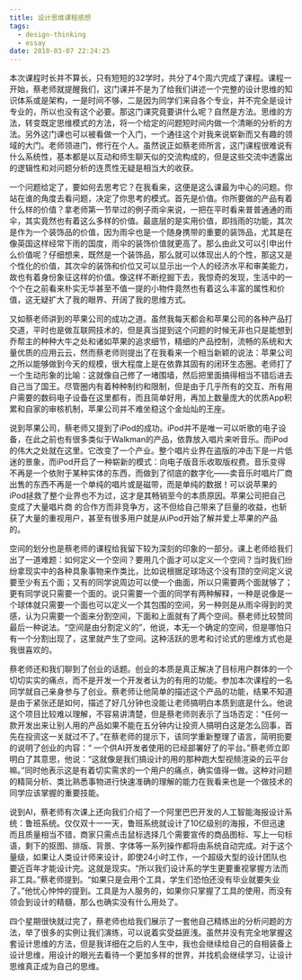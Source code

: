 ```yaml
---
title: 设计思维课程感想
tags:
  - design-thinking
  - essay
date: 2018-03-07 22:24:25
---
```


本次课程时长并不算长，只有短短的32学时，共分了4个周六完成了课程。课程一开始，蔡老师就提醒我们，这门课并不是为了给我们讲述一个完整的设计思维的知识体系或是架构，一是时间不够，二是因为同学们来自各个专业，并不完全是设计专业的，所以也没有这个必要。那这门课究竟要讲什么呢？自然是方法。思维的方法，转变既定思维模式的方法，将一个给定的问题短时间内做一个清晰的分析的方法。另外这门课也可以被看做一个入门，一个通往这个对我来说崭新而又有趣的领域的大门。老师领进门，修行在个人。虽然说正如蔡老师所言，这门课程很难说有什么系统性，基本都是以互动和师生聊天似的交流构成的，但是这些交流中透露出的逻辑性和对问题分析的连贯性无疑是相当大的收获。

<!-- more -->	

一个问题给定了，要如何去思考它？在我看来，这便是这么课最为中心的问题。你站在谁的角度去看问题，决定了你思考的模式。首先是价值。你所要做的产品有着什么样的价值？拿老师第一节举过的例子雨伞来说，一把在平时看来普普通通的雨伞，其实竟然也有着这么多样的价值。最底层的是实用价值，即挡雨的功能，其次是作为一个装饰品的价值，因为雨伞也是一个随身携带的重要的装饰品，尤其是在像英国这样经常下雨的国度，雨伞的装饰价值就更高了。那么由此又可以引申出什么价值呢？仔细想来，既然是一个装饰品，那么就可以体现出人的个性，那这又是个性化的价值，其次伞的装饰和价位又可以显示出一个人的经济水平和审美能力，故也有着身份象征这样的价值。像这样不断挖掘下去，我惊奇的发现，生活中的一个个在之前看来朴实无华甚至不值一提的小物件竟然也有着这么丰富的属性和价值，这无疑扩大了我的眼界、开阔了我的思维方式。
	
又如蔡老师讲到的苹果公司的成功之道。虽然我每天都会和苹果公司的各种产品打交道，平时也是做互联网技术的，但是真当提到这个问题的时候无非也只是能想到乔帮主的种种大牛之处和诸如苹果的追求细节，精细的产品控制，流畅的系统和大量优质的应用云云，然而蔡老师则提出了在我看来一个相当新颖的说法：苹果公司之所以能够做到今天的规模，很大程度上是在依靠其固有的闭环生态圈。老师打了一个生动形象的比喻：这就像自己修了一堵围墙，然后把里面搞得相当不错后进去自己当了国王。尽管圈内有着种种制约和限制，但是由于几乎所有的交互、所有用户需要的数码电子设备在这里都有，而且简单好用，再加上数量庞大的优质App积累和自家的审核机制，苹果公司并不难坐稳这个金灿灿的王座。
	
说到苹果公司，蔡老师又提到了iPod的成功。iPod并不是唯一可以听歌的电子设备，在此之前也有很多类似于Walkman的产品，依靠放入唱片来听音乐。而iPod的伟大之处就在这里。它改变了一个产业。整个唱片业界在盗版的冲击下是一片低迷的景象，而iPod开启了一种崭新的模式：向电子版音乐收取版权费。音乐变得不再是一个依附于某种实体的东西，而做到了彻底的数字化——卖音乐时唱片厂商出售的东西不再是一个单纯的唱片或是磁带，而是单纯的数据！可以说苹果的iPod拯救了整个业界也不为过，这才是其畅销至今的本质原因。苹果公司把自己变成了大量唱片商 的合作方而非竞争方，这不但给自己带来了巨量的收益，也斩获了大量的重视用户，甚至有很多用户就是从iPod开始了解并爱上苹果的产品的。
	
空间的划分也是蔡老师的课程给我留下较为深刻的印象的一部分。课上老师给我们出了一道难题：如何定义一个空间？要用几个面才可以定义一个空间？当时我们纷纷拿现实中的各种具象事物来作类比，比如说根据足球场这个没有顶的空间定义说要至少有五个面；又有的同学说周边可以使一个曲面，所以只需要两个面就够了；更有同学说只需要一个面的。说只需要一个面的同学有两种解释，一种是说像是一个球体就只需要一个面也可以定义一个其包围的空间，另一种则是从雨伞得到的灵感，认为只需要一个面来分割空间，下面和上面就有了两个空间。蔡老师比较赞同最后一种说法。“空间是由分割定义的”，他说，本无一个确定的空间，但是哪怕只有一个分割出现了，这里就产生了空间。这种活跃的思考和讨论式的思维方式也是我很喜欢的。
	
蔡老师还和我们聊到了创业的话题。创业的本质是真正解决了目标用户群体的一个切切实实的痛点，而不是开发一个开发者认为的有用的功能。参加本次课程的一名同学就自己亲身参与了创业。蔡老师让他简单的描述这个产品的功能，结果不知道是由于紧张还是如何，描述了好几分钟也没能让老师搞明白本质到底是什么。他说这个项目比较难以理解，不容易讲清楚，但是蔡老师则表示了当场否定：“任何一款开发出来让别人用的产品如果不能在五分钟内让投资人搞明白这是怎么回事，首先在投资这一关就过不了。”在蔡老师的提示下，该同学重新整理了语言，简明扼要的说明了创业的内容：“ 一个供AI开发者使用的已经部署好了的平台。”蔡老师立即明白了其意思，他说：“这就像是我们搞设计的用的那种跑大型视频渲染的云平台嘛。”同时他表示这是有着切实需求的一个用户的痛点，确实值得一做。这种对问题的精简分析、类比熟悉事物进行快速准确的理解的能力在我看来也是一个做技术的同学应该掌握的重要技能。
	
说到AI，蔡老师有次课上还向我们介绍了一个阿里巴巴开发的人工智能海报设计系统：鲁班系统。仅仅双十一一天，鲁班系统就设计了10亿级别的海报，不但迅速而且质量相当不错，商家只需点击鼠标选择几个需要宣传的商品图标、写上一句标语，剩下的抠图、排版、背景、字体等一系列操作都将由系统自动完成。对于这个量级，如果让人类设计师来设计，即使24小时工作，一个超级大型的设计团队也要近百年才能设计完。这就是现实。“所以我们设计系的学生更要重视掌握方法而非工具。”蔡老师提到。“如果只是会用个工具，学生们恐怕还没有毕业就要失业了。”他忧心忡忡的提到。工具是为人服务的，如果你只掌握了工具的使用，而没有领会到设计的精髓，那么也确实没有什么用处了。
	
四个星期很快就过完了，蔡老师也给我们展示了一套他自己精练出的分析问题的方法，举了很多的实例让我们演练，可以说着实受益匪浅。虽然并没有完全地掌握这套设计思维的方法，但是我详细在之后的人生中，我也会继续给自己的自相装备上设计思维，用设计的眼光去看待一个更加多样的世界，并找机会继续学习，让设计思维真正成为自己的思维。